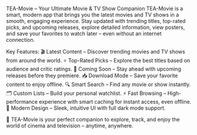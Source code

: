 TEA-Movie – Your Ultimate Movie & TV Show Companion
TEA-Movie is a smart, modern app that brings you the latest movies and TV shows in a smooth, engaging experience.
Stay updated with trending titles, top-rated picks, and upcoming releases, explore detailed information, view posters, and save your favorites to watch later – even without an internet connection.

Key Features:
🎬 Latest Content – Discover trending movies and TV shows from around the world.
⭐ Top-Rated Picks – Explore the best titles based on audience and critic ratings.
📅 Coming Soon – Stay ahead with upcoming releases before they premiere.
📥 Download Mode – Save your favorite content to enjoy offline.
🔍 Smart Search – Find any movie or show instantly.
🗂 Custom Lists – Build your personal watchlist.
⚡ Fast Browsing – High-performance experience with smart caching for instant access, even offline.
🌙 Modern Design – Sleek, intuitive UI with full dark mode support.

📌 TEA-Movie is your perfect companion to explore, track, and enjoy the world of cinema and television – anytime, anywhere.
